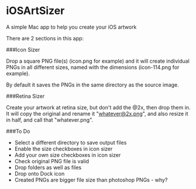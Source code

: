 iOSArtSizer
===========

A simple Mac app to help you create your iOS artwork

There are 2 sections in this app:

###Icon Sizer

Drop a square PNG file(s) (icon.png for example) and it will create individual PNGs in all different sizes, named with the dimensions (icon-114.png for example).

By default it saves the PNGs in the same directory as the source image.

###Retina Sizer

Create your artwork at retina size, but don't add the @2x, then drop them in. It will copy the original and rename it "whatever@2x.png", and also resize it in half, and call that "whatever.png".


###To Do
* Select a different directory to save output files
* Enable the size checkboxes in icon sizer
* Add your own size checkboxes in icon sizer
* Check original PNG file is valid
* Drop folders as well as files
* Drop onto Dock icon
* Created PNGs are bigger file size than photoshop PNGs - why?
